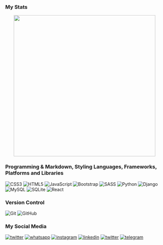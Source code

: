 ### My Stats
<p align="center">
	<img width="450em" src="https://github-readme-stats.vercel.app/api?username=WebVaVe&show_icons=true&include_all_commits=true&count_private=true&hide_border=true&theme=dark" />
</p>

### Programming & Markdown, Styling Languages, Frameworks, Platforms and Libraries
![CSS3](https://img.shields.io/badge/css3-%231572B6.svg?style=for-the-badge&logo=css3&logoColor=white)
![HTML5](https://img.shields.io/badge/html5-%23E34F26.svg?style=for-the-badge&logo=html5&logoColor=white)
![JavaScript](https://img.shields.io/badge/javascript-%23323330.svg?style=for-the-badge&logo=javascript&logoColor=%23F7DF1E)
![Bootstrap](https://img.shields.io/badge/bootstrap-%23563D7C.svg?style=for-the-badge&logo=bootstrap&logoColor=white)
![SASS](https://img.shields.io/badge/SASS-hotpink.svg?style=for-the-badge&logo=SASS&logoColor=white)
![Python](https://img.shields.io/badge/python-3670A0?style=for-the-badge&logo=python&logoColor=ffdd54)
![Django](https://img.shields.io/badge/django-green?style=for-the-badge&logo=django&logoColor=white)
![MySQL](https://img.shields.io/badge/mysql-%2300f.svg?style=for-the-badge&logo=mysql&logoColor=white)
![SQLite](https://img.shields.io/badge/sqlite-red.svg?style=for-the-badge&logo=sqlite&logoColor=white)
![React](https://img.shields.io/badge/react-%2320232a.svg?style=for-the-badge&logo=react&logoColor=%2361DAFB)
### Version Control
![Git](https://img.shields.io/badge/Git-F05032?style=for-the-badge&logo=git&logoColor=white)
![GitHub](https://img.shields.io/badge/GitHub-181717?style=for-the-badge&logo=github&logoColor=white)
### My Social Media
<a href="#">![twitter](https://img.shields.io/badge/twitter-%231572B6.svg?style=for-the-badge&logo=twitter&logoColor=white)</a>
<a href="#">![whatsapp](https://img.shields.io/badge/whatsapp-green.svg?style=for-the-badge&logo=whatsapp&logoColor=white)</a>
<a href="#">![instagram](https://img.shields.io/badge/instagram-red.svg?style=for-the-badge&logo=instagram&logoColor=white)</a>
<a href="#">![linkedin](https://img.shields.io/badge/linkedin-blue.svg?style=for-the-badge&logo=linkedin&logoColor=white)</a>
<a href="#">![twitter](https://img.shields.io/badge/google-black.svg?style=for-the-badge&logo=google&logoColor=white)</a>
<a href="#">![telegram](https://img.shields.io/badge/telegram-%231572B6.svg?style=for-the-badge&logo=telegram&logoColor=white)</a>

